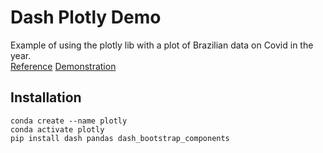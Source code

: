 # Dash Plotly Demo
Example of using the plotly lib with a plot of Brazilian data on Covid in the year.<br>
[Reference](https://www.youtube.com/watch?v=LPvchXRbstA) [Demonstration](https://ploty-demo.herokuapp.com)<br>

## Installation
```$sh
conda create --name plotly
conda activate plotly
pip install dash pandas dash_bootstrap_components
```

